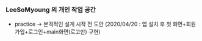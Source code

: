 ### LeeSoMyoung 의 개인 작업 공간

 * practice 
 → 본격적인 설계 시작 전 도안 (2020/04/20 : 앱 설치 후 첫 화면+회원가입+로그인+main화면(로고만) 구현)
